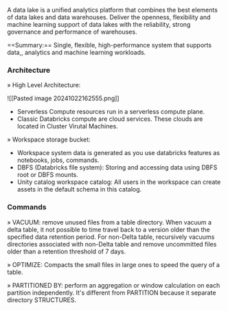 A data lake is a unified analytics platform that combines the best elements of data lakes and data warehouses. Deliver the openness, flexibility and machine learning support of data lakes with the reliability, strong governance and performance of warehouses. 

==Summary:== Single, flexible, high-performance system that supports data,, analytics and machine learning workloads. 
### Architecture

» High Level Architecture:

![[Pasted image 20241022162555.png]]

+ Serverless Compute resources run in a serverless compute plane.
+ Classic Databricks compute are cloud services. These clouds are located in Cluster Virutal Machines. 

» Workspace storage bucket:
+ Workspace system data is generated as you use databricks features as notebooks, jobs, commands. 
+ DBFS (Databricks file system): Storing and accessing data using DBFS root or DBFS mounts. 
+ Unity catalog workspace catalog: All users in the workspace can create assets in the default schema in this catalog. 

### Commands
» VACUUM: remove unused files from a table directory.
	When vacuum a delta table, it not possible to time travel back to a version older than the specified data retention period. 
	For non-Delta table, recursively vacuums directories associated with non-Delta table and remove uncommitted files older than a retention threshold of 7 days.

» OPTIMIZE: Compacts the small files in large ones to speed the query of a table. 

» PARTITIONED BY: perform an aggregation or window calculation on each partition independently. It's different from PARTITION because it separate directory STRUCTURES. 